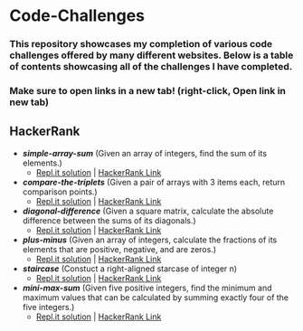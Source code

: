 # Code-Challenges

### This repository showcases my completion of various code challenges offered by many different websites. Below is a table of contents showcasing all of the challenges I have completed.

### Make sure to open links in a new tab! (right-click, Open link in new tab)

## HackerRank

* _**simple-array-sum**_ (Given an array of integers, find the sum of its elements.)
  * [Repl.it solution](https://repl.it/@kcruzdev/BuoyantSlimyParticles) | [HackerRank Link](https://www.hackerrank.com/challenges/simple-array-sum/problem)
* _**compare-the-triplets**_ (Given a pair of arrays with 3 items each, return comparison points.)
  * [Repl.it solution](https://repl.it/@kcruzdev/LowestFumblingTriangles) | [HackerRank Link](https://www.hackerrank.com/challenges/compare-the-triplets/problem) 
* _**diagonal-difference**_ (Given a square matrix, calculate the absolute difference between the sums of its diagonals.) 
  * [Repl.it solution](https://repl.it/@kcruzdev/UnitedRuddyEmulator) | [HackerRank Link](https://www.hackerrank.com/challenges/diagonal-difference/problem)
* _**plus-minus**_ (Given an array of integers, calculate the fractions of its elements that are positive, negative, and are zeros.) 
  * [Repl.it solution](https://repl.it/@kcruzdev/CrazyImmenseMultitasking) | [HackerRank Link](https://www.hackerrank.com/challenges/plus-minus/problem)
* _**staircase**_ (Constuct a right-aligned starcase of integer n) 
  * [Repl.it solution](https://repl.it/@kcruzdev/HardtofindMelodicCybernetics) | [HackerRank Link](https://www.hackerrank.com/challenges/staircase/problem)
* _**mini-max-sum**_ (Given five positive integers, find the minimum and maximum values that can be calculated by summing exactly four of the five integers.) 
  * [Repl.it solution](https://repl.it/@kcruzdev/UnsungUntriedExternalcommand) | [HackerRank Link](https://www.hackerrank.com/challenges/mini-max-sum/problem)